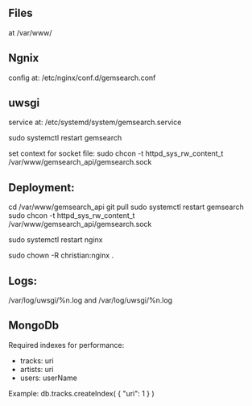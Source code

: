 

## Files
at /var/www/

## Ngnix
config at:  /etc/nginx/conf.d/gemsearch.conf


## uwsgi
service at: /etc/systemd/system/gemsearch.service 

sudo systemctl restart gemsearch


set context for socket file:
sudo chcon -t httpd_sys_rw_content_t /var/www/gemsearch_api/gemsearch.sock


## Deployment:
cd /var/www/gemsearch_api
git pull
sudo systemctl restart gemsearch
sudo chcon -t httpd_sys_rw_content_t /var/www/gemsearch_api/gemsearch.sock




sudo systemctl restart nginx

sudo chown -R christian:nginx .

## Logs:

/var/log/uwsgi/%n.log
and
/var/log/uwsgi/%n.log

## MongoDb

Required indexes for performance:
- tracks: uri
- artists: uri
- users: userName

Example: db.tracks.createIndex( { "uri": 1 } )